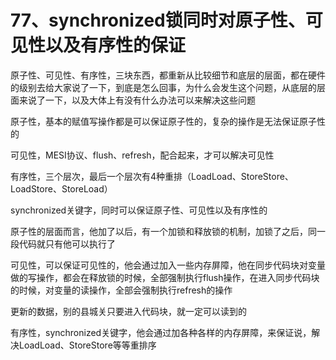 # 77、synchronized锁同时对原子性、可见性以及有序性的保证
原子性、可见性、有序性，三块东西，都重新从比较细节和底层的层面，都在硬件的级别去给大家说了一下，到底是怎么回事，为什么会发生这个问题，从底层的层面来说了一下，以及大体上有没有什么办法可以来解决这些问题

 

原子性，基本的赋值写操作都是可以保证原子性的，复杂的操作是无法保证原子性的

可见性，MESI协议、flush、refresh，配合起来，才可以解决可见性

有序性，三个层次，最后一个层次有4种重排（LoadLoad、StoreStore、LoadStore、StoreLoad）

 

synchronized关键字，同时可以保证原子性、可见性以及有序性的

 

原子性的层面而言，他加了以后，有一个加锁和释放锁的机制，加锁了之后，同一段代码就只有他可以执行了

 

可见性，可以保证可见性的，他会通过加入一些内存屏障，他在同步代码块对变量做的写操作，都会在释放锁的时候，全部强制执行flush操作，在进入同步代码块的时候，对变量的读操作，全部会强制执行refresh的操作

 

更新的数据，别的县城关只要进入代码块，就一定可以读到的

 

有序性，synchronized关键字，他会通过加各种各样的内存屏障，来保证说，解决LoadLoad、StoreStore等等重排序
